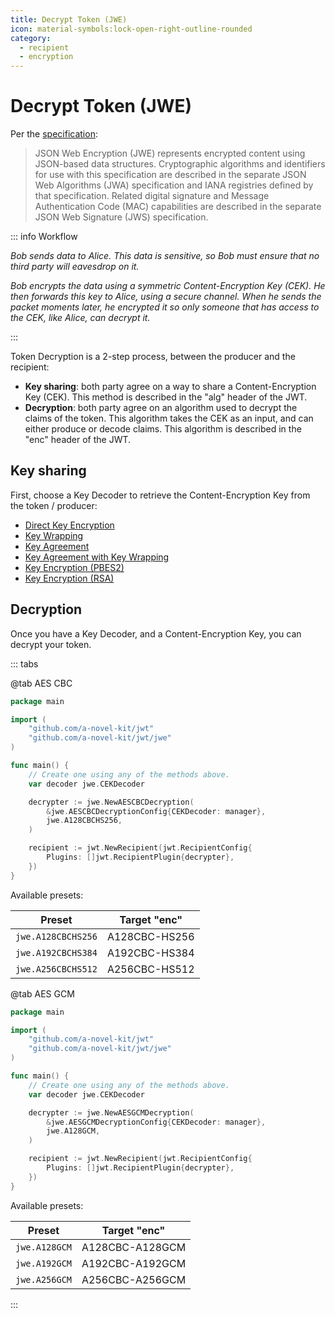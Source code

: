 ```yaml
---
title: Decrypt Token (JWE)
icon: material-symbols:lock-open-right-outline-rounded
category:
  - recipient
  - encryption
---
```


# Decrypt Token (JWE)

Per the [specification](https://datatracker.ietf.org/doc/html/rfc7516):

> JSON Web Encryption (JWE) represents encrypted content using
> JSON-based data structures. Cryptographic algorithms and identifiers
> for use with this specification are described in the separate JSON
> Web Algorithms (JWA) specification and IANA registries defined by
> that specification. Related digital signature and Message
> Authentication Code (MAC) capabilities are described in the separate
> JSON Web Signature (JWS) specification.

::: info Workflow

_Bob sends data to Alice. This data is sensitive, so Bob must ensure that no third party will eavesdrop on it._

_Bob encrypts the data using a symmetric Content-Encryption Key (CEK). He then forwards this key to Alice, using a
secure channel. When he sends the packet moments later, he encrypted it so only someone that has access to the CEK,
like Alice, can decrypt it._

:::

Token Decryption is a 2-step process, between the producer and the recipient:

- **Key sharing**: both party agree on a way to share a Content-Encryption Key (CEK). This method is described in the
  "alg" header of the JWT.
- **Decryption**: both party agree on an algorithm used to decrypt the claims of the token. This algorithm takes the
  CEK as an input, and can either produce or decode claims. This algorithm is described in the "enc" header of the JWT.

## Key sharing

First, choose a Key Decoder to retrieve the Content-Encryption Key from the token / producer:

- [Direct Key Encryption](./direct.md)
- [Key Wrapping](./key_wrap.md)
- [Key Agreement](./key_agreement.md)
- [Key Agreement with Key Wrapping](./key_agreement_with_key_wrap.md)
- [Key Encryption (PBES2)](./key_encryption_pbes2.md)
- [Key Encryption (RSA)](./key_encryption_rsa.md)

## Decryption

Once you have a Key Decoder, and a Content-Encryption Key, you can decrypt your token.

::: tabs

@tab AES CBC

```go
package main

import (
	"github.com/a-novel-kit/jwt"
	"github.com/a-novel-kit/jwt/jwe"
)

func main() {
	// Create one using any of the methods above.
	var decoder jwe.CEKDecoder

	decrypter := jwe.NewAESCBCDecryption(
		&jwe.AESCBCDecryptionConfig{CEKDecoder: manager},
		jwe.A128CBCHS256,
	)

	recipient := jwt.NewRecipient(jwt.RecipientConfig{
		Plugins: []jwt.RecipientPlugin{decrypter},
	})
}
```

Available presets:

| Preset             | Target "enc"  |
|--------------------|---------------|
| `jwe.A128CBCHS256` | A128CBC-HS256 |
| `jwe.A192CBCHS384` | A192CBC-HS384 |
| `jwe.A256CBCHS512` | A256CBC-HS512 |

@tab AES GCM

```go
package main

import (
	"github.com/a-novel-kit/jwt"
	"github.com/a-novel-kit/jwt/jwe"
)

func main() {
	// Create one using any of the methods above.
	var decoder jwe.CEKDecoder

	decrypter := jwe.NewAESGCMDecryption(
		&jwe.AESGCMDecryptionConfig{CEKDecoder: manager},
		jwe.A128GCM,
	)

	recipient := jwt.NewRecipient(jwt.RecipientConfig{
		Plugins: []jwt.RecipientPlugin{decrypter},
	})
}
```

Available presets:

| Preset        | Target "enc"    |
|---------------|-----------------|
| `jwe.A128GCM` | A128CBC-A128GCM |
| `jwe.A192GCM` | A192CBC-A192GCM |
| `jwe.A256GCM` | A256CBC-A256GCM |

:::
